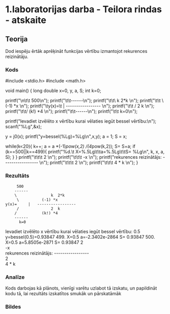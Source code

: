 # 1.laboratorijas darba - Teilora rindas - atskaite

## Teorija
Dod iespēju ērtāk aprēķināt funkcijas vērtību izmantojot rekurences reizinātāju.

### Kods
#include <stdio.h>
#include <math.h>

void main() {
 long double x=0, y, a, S;
 int k=0;

 printf("\n\t\t 500\n");
 printf("\t\t------\n");
 printf("\t\t\\               k  2*k    \n");
 printf("\t\t \\          (-1) *x       \n");
 printf("\ty(x)=\t  |   -----------------  \n");
 printf("\t\t /              2  k       \n");
 printf("\t\t/           (k!) *4        \n");
 printf("\t\t------\n");
 printf("\t\t  k=0\n");

 printf("Ievadiet izvēlēto x vērtību kurai vēlaties iegūt bessel vērtību:\n");
 scanf("%Lg",&x);

 y = j0(x);
 printf("y=bessel(%Lg)=%Lg\n",x,y);
 a = 1;
 S = x;

while(k<20){
 k++;
 a = a *(-1)*pow(x,2) /(4*pow(k,2));
 S= S+a;
 if (k==500||k==499){
  printf("%d.\t X=%.5Lg\t\ta=%.5Lg\t\tS= %Lg\n", k, x, a, S);
  }
 }
printf("\t\t\t         2      \n");
printf("\t\t\t       -x       \n");
printf("rekurences reizinātājs: -----------------   \n");
printf("\t\t\t           2    \n");
printf("\t\t\t      4 * k     \n");
}

### Rezultāts

		 500
		------
		\               k  2*k    
		 \          (-1) *x       
	y(x)=	  |   ----------------- 
		 /              2  k      
		/           (k!) *4       
		------
		  k=0
Ievadiet izvēlēto x vērtību kurai vēlaties iegūt bessel vērtību:
0.5
y=bessel(0.5)=0.93847
499.	 X=0.5	a=-2.3402e-2864	S= 0.93847
500.	 X=0.5	a=5.8505e-2871	S= 0.93847
                                 2      
                               -x       
rekurences reizinātājs: -----------------   
                                   2    
                              4 * k     

### Analīze
Kods darbojas kā plānots, vienīgi varētu uzlabot tā izskatu, un papildināt kodu tā, lai rezultāts izskatītos
smukāk un pārskatāmāk
### Bildes

